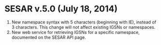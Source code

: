 # SESAR v.5.0 (July 18, 2014)
1. New namespace syntax with 5 characters (beginning with IE), instead of 3 characters. This change will not affect existing IGSNs or namespaces.
2. New web service for retrieving IGSNs for a specific namespace, documented on the SESAR API page.
